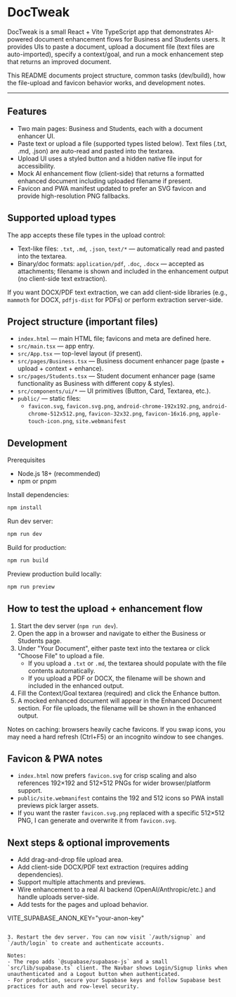# DocTweak
DocTweak is a small React + Vite TypeScript app that demonstrates AI-powered document enhancement flows for Business and Students users. It provides UIs to paste a document, upload a document file (text files are auto-imported), specify a context/goal, and run a mock enhancement step that returns an improved document.

This README documents project structure, common tasks (dev/build), how the file-upload and favicon behavior works, and development notes.

---

## Features

- Two main pages: Business and Students, each with a document enhancer UI.
- Paste text or upload a file (supported types listed below). Text files (.txt, .md, .json) are auto-read and pasted into the textarea.
- Upload UI uses a styled button and a hidden native file input for accessibility.
- Mock AI enhancement flow (client-side) that returns a formatted enhanced document including uploaded filename if present.
- Favicon and PWA manifest updated to prefer an SVG favicon and provide high-resolution PNG fallbacks.

## Supported upload types

The app accepts these file types in the upload control:

- Text-like files: `.txt`, `.md`, `.json`, `text/*` — automatically read and pasted into the textarea.
- Binary/doc formats: `application/pdf`, `.doc`, `.docx` — accepted as attachments; filename is shown and included in the enhancement output (no client-side text extraction).

If you want DOCX/PDF text extraction, we can add client-side libraries (e.g., `mammoth` for DOCX, `pdfjs-dist` for PDFs) or perform extraction server-side.

## Project structure (important files)

- `index.html` — main HTML file; favicons and meta are defined here.
- `src/main.tsx` — app entry.
- `src/App.tsx` — top-level layout (if present).
- `src/pages/Business.tsx` — Business document enhancer page (paste + upload + context + enhance).
- `src/pages/Students.tsx` — Student document enhancer page (same functionality as Business with different copy & styles).
- `src/components/ui/*` — UI primitives (Button, Card, Textarea, etc.).
- `public/` — static files:
	- `favicon.svg`, `favicon.svg.png`, `android-chrome-192x192.png`, `android-chrome-512x512.png`, `favicon-32x32.png`, `favicon-16x16.png`, `apple-touch-icon.png`, `site.webmanifest`

## Development

Prerequisites
- Node.js 18+ (recommended)
- npm or pnpm

Install dependencies:

```powershell
npm install
```

Run dev server:

```powershell
npm run dev
```

Build for production:

```powershell
npm run build
```

Preview production build locally:

```powershell
npm run preview
```

## How to test the upload + enhancement flow

1. Start the dev server (`npm run dev`).
2. Open the app in a browser and navigate to either the Business or Students page.
3. Under "Your Document", either paste text into the textarea or click "Choose File" to upload a file.
	 - If you upload a `.txt` or `.md`, the textarea should populate with the file contents automatically.
	 - If you upload a PDF or DOCX, the filename will be shown and included in the enhanced output.
4. Fill the Context/Goal textarea (required) and click the Enhance button.
5. A mocked enhanced document will appear in the Enhanced Document section. For file uploads, the filename will be shown in the enhanced output.

Notes on caching: browsers heavily cache favicons. If you swap icons, you may need a hard refresh (Ctrl+F5) or an incognito window to see changes.

## Favicon & PWA notes

- `index.html` now prefers `favicon.svg` for crisp scaling and also references 192×192 and 512×512 PNGs for wider browser/platform support.
- `public/site.webmanifest` contains the 192 and 512 icons so PWA install previews pick larger assets.
- If you want the raster `favicon.svg.png` replaced with a specific 512×512 PNG, I can generate and overwrite it from `favicon.svg`.

## Next steps & optional improvements

- Add drag-and-drop file upload area.
- Add client-side DOCX/PDF text extraction (requires adding dependencies).
- Support multiple attachments and previews.
- Wire enhancement to a real AI backend (OpenAI/Anthropic/etc.) and handle uploads server-side.
- Add tests for the pages and upload behavior.


VITE_SUPABASE_ANON_KEY="your-anon-key"
```

3. Restart the dev server. You can now visit `/auth/signup` and `/auth/login` to create and authenticate accounts.

Notes:
- The repo adds `@supabase/supabase-js` and a small `src/lib/supabase.ts` client. The Navbar shows Login/Signup links when unauthenticated and a Logout button when authenticated.
- For production, secure your Supabase keys and follow Supabase best practices for auth and row-level security.


